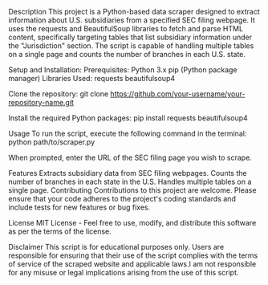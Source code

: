 Description
This project is a Python-based data scraper designed to extract information about U.S. subsidiaries from a specified SEC filing webpage. It uses the requests and BeautifulSoup libraries to fetch and parse HTML content, specifically targeting tables that list subsidiary information under the "Jurisdiction" section. The script is capable of handling multiple tables on a single page and counts the number of branches in each U.S. state.

Setup and Installation:
Prerequisites:
Python 3.x
pip (Python package manager)
Libraries Used:
requests
beautifulsoup4

Clone the repository:
git clone https://github.com/your-username/your-repository-name.git

Install the required Python packages:
pip install requests beautifulsoup4

Usage
To run the script, execute the following command in the terminal:
python path/to/scraper.py

When prompted, enter the URL of the SEC filing page you wish to scrape.

Features
Extracts subsidiary data from SEC filing webpages.
Counts the number of branches in each state in the U.S.
Handles multiple tables on a single page.
Contributing
Contributions to this project are welcome. Please ensure that your code adheres to the project's coding standards and include tests for new features or bug fixes.

License
MIT License - Feel free to use, modify, and distribute this software as per the terms of the license.

Disclaimer
This script is for educational purposes only. Users are responsible for ensuring that their use of the script complies with the terms of service of the scraped website and applicable laws.I am not responsible for any misuse or legal implications arising from the use of this script.
